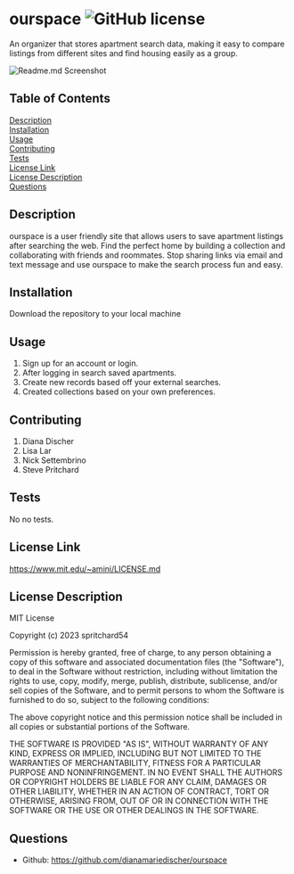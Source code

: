 # ourspace ![GitHub license](https://img.shields.io/badge/license-MIT-blue.svg)
An organizer that stores apartment search data, making it easy to compare listings from different sites and find housing easily as a group.

![Readme.md Screenshot](./public/images/Screenshot%202024-01-15%20at%207.37.26 PM.png)

## Table of Contents
[Description](#description)<br>
[Installation](#installation)<br>
[Usage](#usage)<br>
[Contributing](#contributing)<br>
[Tests](#tests)<br>
[License Link](#license-link)<br>
[License Description](#license-description)<br>
[Questions](#questions)

## Description
ourspace is a user friendly site that allows users to save apartment listings after searching the web. Find the perfect home by building a collection and collaborating with friends and roommates. Stop sharing links via email and text message and use ourspace to make the search process fun and easy.  

## Installation
Download the repository to your local machine 

## Usage 
1. Sign up for an account or login.
2. After logging in search saved apartments.
3. Create new records based off your external searches.
4. Created collections based on your own preferences.
    
## Contributing 
1. Diana Discher
2. Lisa Lar
3. Nick Settembrino
4. Steve Pritchard
    
## Tests
No no tests.

## License Link
https://www.mit.edu/~amini/LICENSE.md

## License Description
MIT License

Copyright (c) 2023 spritchard54

Permission is hereby granted, free of charge, to any person obtaining a copy
of this software and associated documentation files (the "Software"), to deal
in the Software without restriction, including without limitation the rights
to use, copy, modify, merge, publish, distribute, sublicense, and/or sell
copies of the Software, and to permit persons to whom the Software is
furnished to do so, subject to the following conditions:

The above copyright notice and this permission notice shall be included in all
copies or substantial portions of the Software.

THE SOFTWARE IS PROVIDED "AS IS", WITHOUT WARRANTY OF ANY KIND, EXPRESS OR
IMPLIED, INCLUDING BUT NOT LIMITED TO THE WARRANTIES OF MERCHANTABILITY,
FITNESS FOR A PARTICULAR PURPOSE AND NONINFRINGEMENT. IN NO EVENT SHALL THE
AUTHORS OR COPYRIGHT HOLDERS BE LIABLE FOR ANY CLAIM, DAMAGES OR OTHER
LIABILITY, WHETHER IN AN ACTION OF CONTRACT, TORT OR OTHERWISE, ARISING FROM,
OUT OF OR IN CONNECTION WITH THE SOFTWARE OR THE USE OR OTHER DEALINGS IN THE
SOFTWARE.
    
## Questions
- Github: https://github.com/dianamariedischer/ourspace
